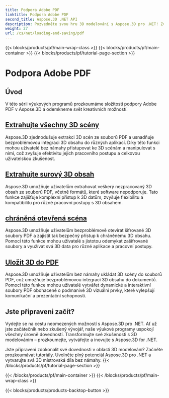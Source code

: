 ```yaml
---
title: Podpora Adobe PDF
linktitle: Podpora Adobe PDF
second_title: Aspose.3D .NET API
description: Pozvedněte svou hru 3D modelování s Aspose.3D pro .NET! Zvládněte efektivní techniky načítání a ukládání pomocí CancellationToken. Prozkoumat nyní!
weight: 27
url: /cs/net/loading-and-saving/pdf
---
```


{{< blocks/products/pf/main-wrap-class >}}
{{< blocks/products/pf/main-container >}}
{{< blocks/products/pf/tutorial-page-section >}}

# Podpora Adobe PDF

## Úvod

V této sérii výukových programů prozkoumáme složitosti podpory Adobe PDF v Aspose.3D a odemkneme svět kreativních možností.

## [Extrahujte všechny 3D scény](extract-all-3d-scenes)

Aspose.3D zjednodušuje extrakci 3D scén ze souborů PDF a usnadňuje bezproblémovou integraci 3D obsahu do různých aplikací. Díky této funkci mohou uživatelé bez námahy přistupovat ke 3D scénám a manipulovat s nimi, což zvyšuje efektivitu jejich pracovního postupu a celkovou uživatelskou zkušenost.

## [Extrahujte surový 3D obsah](extract-raw-3d-contents)

Aspose.3D umožňuje uživatelům extrahovat veškerý nezpracovaný 3D obsah ze souborů PDF, včetně formátů, které software nepodporuje. Tato funkce zajišťuje komplexní přístup k 3D datům, zvyšuje flexibilitu a kompatibilitu pro různé pracovní postupy s 3D obsahem.

## [chráněná otevřená scéna](open-scene-protected)

Aspose.3D umožňuje uživatelům bezproblémově otevírat šifrované 3D soubory PDF a zajistit tak bezpečný přístup k chráněnému 3D obsahu. Pomocí této funkce mohou uživatelé s jistotou odemykat zašifrované soubory a využívat svá 3D data pro různé aplikace a pracovní postupy.

## [Uložit 3D do PDF](save-3d-in-pdf)

Aspose.3D umožňuje uživatelům bez námahy ukládat 3D scény do souborů PDF, což umožňuje bezproblémovou integraci 3D obsahu do dokumentů. Pomocí této funkce mohou uživatelé vytvářet dynamické a interaktivní soubory PDF obohacené o podmanivé 3D vizuální prvky, které vylepšují komunikační a prezentační schopnosti.


## Jste připraveni začít?

Vydejte se na cestu neomezených možností s Aspose.3D pro .NET. Ať už jste začátečník nebo zkušený vývojář, naše výukové programy uspokojí všechny úrovně dovedností. Transformujte své zkušenosti s 3D modelováním – prozkoumejte, vytvářejte a inovujte s Aspose.3D for .NET.

Jste připraveni zdokonalit své dovednosti v oblasti 3D modelování? Začněte prozkoumávat tutoriály. Uvolněte plný potenciál Aspose.3D pro .NET a vytvarujte svá 3D mistrovská díla bez námahy.
{{< /blocks/products/pf/tutorial-page-section >}}

{{< /blocks/products/pf/main-container >}}
{{< /blocks/products/pf/main-wrap-class >}}

{{< blocks/products/products-backtop-button >}}
